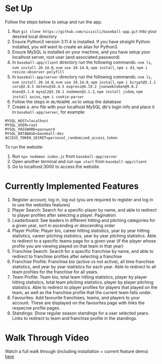 # Set Up

Follow the steps below to setup and run the app. 

1. Run `git clone https://github.com/sisixili/baseball-app.git` into your desired local directory
2. Ensure Python3 version 3.11.4 is installed. If you have straight Python installed, you will want to create an alias for Python3.
3. Ensure MySQL is installed on your machine, and you have setup your localhost server, root user (and associated password)
4. In `baseball-app/client` directory run the following commands: `nvm ls`, `nvm install 20.14.0`, `nvm use 20.14.0`, `npm install`, `npm i d3`, `npm i resize-observer-polyfill`
5. In `baseball-app/server` directory run the following commands: `nvm ls`, `nvm install 20.14.0`, `nvm use 20.14.0`, `npm install`, `npm i bcrypt@5.1.1 cors@2.8.5 dotenv@16.4.5 express@4.19.2 jsonwebtoken@9.0.2 knex@3.1.0 mysql2@3.10.1 nodemon@3.1.3`, `npm install jsdom`, `npm install axios`, `npm i cookie-parser`
6. Follow the steps in `db/README.md` to setup the database
7. Create a .env file with your localhost MySQL db's login info and place it in `baseball-app/server`, for example:
```
MYSQL_HOST=localhost
MYSQL_USER=root
MYSQL_PASSWORD=password
MYSQL_DATABASE=baseball-dev
ACCESS_TOKEN_SECRET=personal_randomized_access_token
```
To run the website:
1. Run `npx nodemon index.js` from `baseball-app/server`
2. Open another terminal and run `npm start` from `baseball-app/client`
3. Go to localhost:3000 to access the website.


# Currently Implemented Features

1. Register account, log in, log out (you are required to register and log in to use the websites features)
2. Player Search: Search for a specific player by name, and able to redirect to player profiles after selecting a player. Pagination.
3. Leaderboard: See leaders in different hitting and pitching categories for a given year, sort in ascending or descending order
4. Player Profile: Player bio, career hitting statistics, year by year hitting statistics, career pitching statistics, year by year pitching statistics. Able to redirect to a specific teams page for a given year (if the player whose profile you are viewing played on that team in that year)
5. Franchise Search: Search for a specific franchise by name, and able to redirect to franchise profiles after selecting a franchise
6. Franchise Profile: Franchise bio (active vs not active), all time franchise statistics, and year by year statistics for each year. Able to redirect to all team profiles for the franchise for all years. 
7. Team Profile: Team bio, total team hitting statistics, player by player hitting statistics, total team pitching statistics, player by player pitching statistics. Able to redirect to player profiles for players that played on the team, as well as the franchise profile that the current team falls under.
8. Favourites: Add favourite franchises, teams, and players to your account. These are displayed on the favourites page with links the respecive profile pages.
9. Standings: Show regular season standings for a user selected years. Links to redirect to team and franchise profile in the standings.

# Walk Through Video

Watch a full walk through (including installation + current feature demo) [here](https://drive.google.com/file/d/12cV85r6YciKXsfpJXKIk8sIaM75udl3H/view?usp=sharing)
